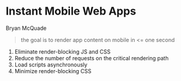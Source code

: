 # Instant Mobile Web Apps

Bryan McQuade

> the goal is to render app content on mobile in <= one second

1. Eliminate render-blocking JS and CSS
2. Reduce the number of requests on the critical rendering path
3. Load scripts asynchronously
4. Minimize render-blocking CSS